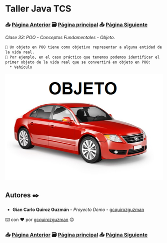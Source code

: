 # Taller Java TCS
### 📥 [Página Anterior](https://github.com/gcquirozguzman/java-tcs-202001/tree/POO0100001) 🗃️ [Página principal](https://github.com/gcquirozguzman/java-tcs-202001) 📤 [Página Siguiente](https://github.com/gcquirozguzman/java-tcs-202001/tree/POOC100001)

_Clase 33: POO - Conceptos Fundamentales - Objeto._

```
📢 Un objeto en POO tiene como objetivo representar a alguna entidad de la vida real.
📢 Por ejemplo, en el caso práctico que tenemos podemos identificar el primer objeto de la vida real que se convertirá en objeto en POO:
  * Vehículo

```

![Error: imagen no ha sido cargada](https://github.com/gcquirozguzman/java-tcs-202001/blob/master/imagenes/POOO100001_1.png)

## Autores ✒️

* **Gian Carlo Quiroz Guzmán** - *Proyecto Demo* - [gcquirozguzman](https://github.com/gcquirozguzman)

⌨️ con ❤️ por [gcquirozguzman](https://github.com/gcquirozguzman) 😊

### 📥 [Página Anterior](https://github.com/gcquirozguzman/java-tcs-202001/tree/POO0100001) 🗃️ [Página principal](https://github.com/gcquirozguzman/java-tcs-202001) 📤 [Página Siguiente](https://github.com/gcquirozguzman/java-tcs-202001/tree/POOC100001)
